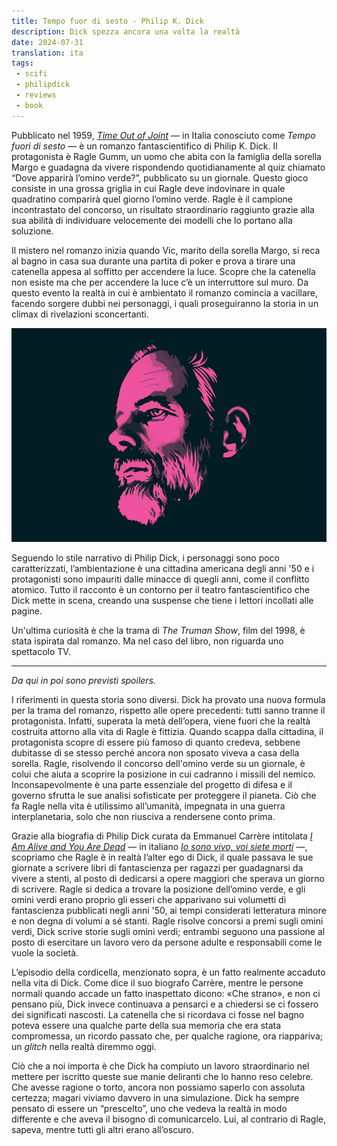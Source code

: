 ```yaml
---
title: Tempo fuor di sesto - Philip K. Dick
description: Dick spezza ancora una volta la realtà
date: 2024-07-31
translation: ita
tags:
 - scifi
 - philipdick
 - reviews
 - book
---
```


Pubblicato nel 1959, [_Time Out of Joint_](https://en.wikipedia.org/wiki/Time_Out_of_Joint) — in Italia conosciuto come _Tempo fuori di sesto_ — è un romanzo fantascientifico di Philip K. Dick. Il protagonista è Ragle Gumm, un uomo che abita con la famiglia della sorella Margo e guadagna da vivere rispondendo quotidianamente al quiz chiamato “Dove apparirà l’omino verde?”, pubblicato su un giornale. Questo gioco consiste in una grossa griglia in cui Ragle deve indovinare in quale quadratino comparirà quel giorno l’omino verde. Ragle è il campione incontrastato del concorso, un risultato straordinario raggiunto grazie alla sua abilità di individuare velocemente dei modelli che lo portano alla soluzione.

Il mistero nel romanzo inizia quando Vic, marito della sorella Margo, si reca al bagno in casa sua durante una partita di poker e prova a tirare una catenella appesa al soffitto per accendere la luce. Scopre che la catenella non esiste ma che per accendere la luce c’è un interruttore sul muro. Da questo evento la realtà in cui è ambientato il romanzo comincia a vacillare, facendo sorgere dubbi nei personaggi, i quali proseguiranno la storia in un climax di rivelazioni sconcertanti.

![Philip K. Dick](/assets/img/pkd.png "Philip K. Dick")

Seguendo lo stile narrativo di Philip Dick, i personaggi sono poco caratterizzati, l’ambientazione è una cittadina americana degli anni '50 e i protagonisti sono impauriti dalle minacce di quegli anni, come il conflitto atomico. Tutto il racconto è un contorno per il teatro fantascientifico che Dick mette in scena, creando una suspense che tiene i lettori incollati alle pagine.

Un'ultima curiosità è che la trama di _The Truman Show_, film del 1998, è stata ispirata dal romanzo. Ma nel caso del libro, non riguarda uno spettacolo TV.

---

_Da qui in poi sono previsti spoilers._

I riferimenti in questa storia sono diversi. Dick ha provato una nuova formula per la trama del romanzo, rispetto alle opere precedenti: tutti sanno tranne il protagonista. Infatti, superata la metà dell’opera, viene fuori che la realtà costruita attorno alla vita di Ragle è fittizia. Quando scappa dalla cittadina, il protagonista scopre di essere più famoso di quanto credeva, sebbene dubitasse di se stesso perché ancora non sposato viveva a casa della sorella. Ragle, risolvendo il concorso dell'omino verde su un giornale, è colui che aiuta a scoprire la posizione in cui cadranno i missili del nemico. Inconsapevolmente è una parte essenziale del progetto di difesa e il governo sfrutta le sue analisi sofisticate per proteggere il pianeta. Ciò che fa Ragle nella vita è utilissimo all’umanità, impegnata in una guerra interplanetaria, solo che non riusciva a rendersene conto prima.

Grazie alla biografia di Philip Dick curata da Emmanuel Carrère intitolata [_I Am Alive and You Are Dead_](https://en.wikipedia.org/wiki/I_Am_Alive_and_You_Are_Dead_(book)) — in italiano [_Io sono vivo, voi siete morti_](https://www.adelphi.it/libro/9788845930874) —, scopriamo che Ragle è in realtà l’alter ego di Dick, il quale passava le sue giornate a scrivere libri di fantascienza per ragazzi per guadagnarsi da vivere a stenti, al posto di dedicarsi a opere maggiori che sperava un giorno di scrivere. Ragle si dedica a trovare la posizione dell’omino verde, e gli omini verdi erano proprio gli esseri che apparivano sui volumetti di fantascienza pubblicati negli anni '50, ai tempi considerati letteratura minore e non degna di volumi a sé stanti. Ragle risolve concorsi a premi sugli omini verdi, Dick scrive storie sugli omini verdi; entrambi seguono una passione al posto di esercitare un lavoro vero da persone adulte e responsabili come le vuole la società.

L’episodio della cordicella, menzionato sopra, è un fatto realmente accaduto nella vita di Dick. Come dice il suo biografo Carrère, mentre le persone normali quando accade un fatto inaspettato dicono: «Che strano», e non ci pensano più, Dick invece continuava a pensarci e a chiedersi se ci fossero dei significati nascosti. La catenella che si ricordava ci fosse nel bagno poteva essere una qualche parte della sua memoria che era stata compromessa, un ricordo passato che, per qualche ragione, ora riappariva; un _glitch_ nella realtà diremmo oggi.

Ciò che a noi importa è che Dick ha compiuto un lavoro straordinario nel mettere per iscritto queste sue manie deliranti che lo hanno reso celebre. Che avesse ragione o torto, ancora non possiamo saperlo con assoluta certezza; magari viviamo davvero in una simulazione. Dick ha sempre pensato di essere un “prescelto”, uno che vedeva la realtà in modo differente e che aveva il bisogno di comunicarcelo. Lui, al contrario di Ragle, sapeva, mentre tutti gli altri erano all’oscuro.
